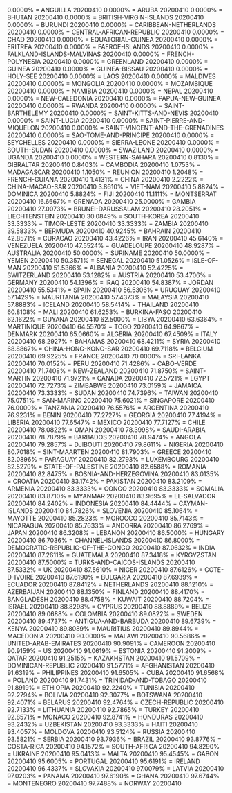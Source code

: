 0.0000% = ANGUILLA 20200410 
0.0000% = ARUBA 20200410 
0.0000% = BHUTAN 20200410 
0.0000% = BRITISH-VIRGIN-ISLANDS 20200410 
0.0000% = BURUNDI 20200410 
0.0000% = CARIBBEAN-NETHERLANDS 20200410 
0.0000% = CENTRAL-AFRICAN-REPUBLIC 20200410 
0.0000% = CHAD 20200410 
0.0000% = EQUATORIAL-GUINEA 20200410 
0.0000% = ERITREA 20200410 
0.0000% = FAEROE-ISLANDS 20200410 
0.0000% = FALKLAND-ISLANDS-MALVINAS 20200410 
0.0000% = FRENCH-POLYNESIA 20200410 
0.0000% = GREENLAND 20200410 
0.0000% = GUINEA 20200410 
0.0000% = GUINEA-BISSAU 20200410 
0.0000% = HOLY-SEE 20200410 
0.0000% = LAOS 20200410 
0.0000% = MALDIVES 20200410 
0.0000% = MONGOLIA 20200410 
0.0000% = MOZAMBIQUE 20200410 
0.0000% = NAMIBIA 20200410 
0.0000% = NEPAL 20200410 
0.0000% = NEW-CALEDONIA 20200410 
0.0000% = PAPUA-NEW-GUINEA 20200410 
0.0000% = RWANDA 20200410 
0.0000% = SAINT-BARTHELEMY 20200410 
0.0000% = SAINT-KITTS-AND-NEVIS 20200410 
0.0000% = SAINT-LUCIA 20200410 
0.0000% = SAINT-PIERRE-AND-MIQUELON 20200410 
0.0000% = SAINT-VINCENT-AND-THE-GRENADINES 20200410 
0.0000% = SAO-TOME-AND-PRINCIPE 20200410 
0.0000% = SEYCHELLES 20200410 
0.0000% = SIERRA-LEONE 20200410 
0.0000% = SOUTH-SUDAN 20200410 
0.0000% = SWAZILAND 20200410 
0.0000% = UGANDA 20200410 
0.0000% = WESTERN-SAHARA 20200410 
0.8130% = GIBRALTAR 20200410 
0.8403% = CAMBODIA 20200410 
1.0753% = MADAGASCAR 20200410 
1.1050% = REUNION 20200410 
1.2048% = FRENCH-GUIANA 20200410 
1.4131% = CHINA 20200410 
2.2222% = CHINA-MACAO-SAR 20200410 
3.8610% = VIET-NAM 20200410 
5.8824% = DOMINICA 20200410 
5.8824% = FIJI 20200410 
11.1111% = MONTSERRAT 20200410 
16.6667% = GRENADA 20200410 
25.0000% = GAMBIA 20200410 
27.0073% = BRUNEI-DARUSSALAM 20200410 
28.2051% = LIECHTENSTEIN 20200410 
30.0849% = SOUTH-KOREA 20200410 
33.3333% = TIMOR-LESTE 20200410 
33.3333% = ZAMBIA 20200410 
39.5833% = BERMUDA 20200410 
40.9245% = BAHRAIN 20200410 
42.8571% = CURACAO 20200410 
43.4226% = IRAN 20200410 
45.6140% = VENEZUELA 20200410 
47.5524% = GUADELOUPE 20200410 
48.9287% = AUSTRALIA 20200410 
50.0000% = SURINAME 20200410 
50.0000% = YEMEN 20200410 
50.3571% = SENEGAL 20200410 
51.0526% = ISLE-OF-MAN 20200410 
51.5366% = ALBANIA 20200410 
52.4225% = SWITZERLAND 20200410 
53.1282% = AUSTRIA 20200410 
53.4706% = GERMANY 20200410 
54.1396% = IRAQ 20200410 
54.8387% = JORDAN 20200410 
55.5341% = SPAIN 20200410 
56.5306% = URUGUAY 20200410 
57.1429% = MAURITANIA 20200410 
57.4373% = MALAYSIA 20200410 
57.8883% = ICELAND 20200410 
58.5414% = THAILAND 20200410 
60.8108% = MALI 20200410 
61.6253% = BURKINA-FASO 20200410 
62.1622% = GUYANA 20200410 
62.5000% = LIBYA 20200410 
63.6364% = MARTINIQUE 20200410 
64.5570% = TOGO 20200410 
64.9867% = DENMARK 20200410 
65.0660% = ALGERIA 20200410 
67.4509% = ITALY 20200410 
68.2927% = BAHAMAS 20200410 
68.4211% = SYRIA 20200410 
68.8867% = CHINA-HONG-KONG-SAR 20200410 
69.7118% = BELGIUM 20200410 
69.9225% = FRANCE 20200410 
70.0000% = SRI-LANKA 20200410 
70.0152% = PERU 20200410 
71.4286% = CABO-VERDE 20200410 
71.7408% = NEW-ZEALAND 20200410 
71.8750% = SAINT-MARTIN 20200410 
71.9721% = CANADA 20200410 
72.5721% = EGYPT 20200410 
72.7273% = ZIMBABWE 20200410 
73.0159% = JAMAICA 20200410 
73.3333% = SUDAN 20200410 
74.7396% = TAIWAN 20200410 
75.0751% = SAN-MARINO 20200410 
75.6021% = SINGAPORE 20200410 
76.0000% = TANZANIA 20200410 
76.5576% = ARGENTINA 20200410 
76.9231% = BENIN 20200410 
77.2727% = GEORGIA 20200410 
77.4194% = LIBERIA 20200410 
77.6547% = MEXICO 20200410 
77.7127% = CHILE 20200410 
78.0822% = OMAN 20200410 
78.3998% = SAUDI-ARABIA 20200410 
78.7879% = BARBADOS 20200410 
78.9474% = ANGOLA 20200410 
79.2857% = DJIBOUTI 20200410 
79.8611% = NIGERIA 20200410 
80.7018% = SINT-MAARTEN 20200410 
81.7903% = GREECE 20200410 
82.0896% = PARAGUAY 20200410 
82.2793% = LUXEMBOURG 20200410 
82.5279% = STATE-OF-PALESTINE 20200410 
82.6588% = ROMANIA 20200410 
82.8475% = BOSNIA-AND-HERZEGOVINA 20200410 
83.0135% = CROATIA 20200410 
83.1742% = PAKISTAN 20200410 
83.2109% = ARMENIA 20200410 
83.3333% = CONGO 20200410 
83.3333% = SOMALIA 20200410 
83.8710% = MYANMAR 20200410 
83.9695% = EL-SALVADOR 20200410 
84.2402% = INDONESIA 20200410 
84.4444% = CAYMAN-ISLANDS 20200410 
84.7826% = SLOVENIA 20200410 
85.1064% = MAYOTTE 20200410 
85.2823% = MOROCCO 20200410 
85.7143% = NICARAGUA 20200410 
85.7633% = ANDORRA 20200410 
86.2769% = JAPAN 20200410 
86.3208% = LEBANON 20200410 
86.5000% = HUNGARY 20200410 
86.7036% = CHANNEL-ISLANDS 20200410 
86.8000% = DEMOCRATIC-REPUBLIC-OF-THE-CONGO 20200410 
87.0632% = INDIA 20200410 
87.2611% = GUATEMALA 20200410 
87.3418% = KYRGYZSTAN 20200410 
87.5000% = TURKS-AND-CAICOS-ISLANDS 20200410 
87.5332% = UK 20200410 
87.5610% = NIGER 20200410 
87.6126% = COTE-D-IVOIRE 20200410 
87.6190% = BULGARIA 20200410 
87.6939% = ECUADOR 20200410 
87.8412% = NETHERLANDS 20200410 
88.1210% = AZERBAIJAN 20200410 
88.1350% = FINLAND 20200410 
88.4170% = BANGLADESH 20200410 
88.4758% = KUWAIT 20200410 
88.7204% = ISRAEL 20200410 
88.8298% = CYPRUS 20200410 
88.8889% = BELIZE 20200410 
89.0688% = COLOMBIA 20200410 
89.0822% = SWEDEN 20200410 
89.4737% = ANTIGUA-AND-BARBUDA 20200410 
89.6739% = KENYA 20200410 
89.8089% = MAURITIUS 20200410 
89.8944% = MACEDONIA 20200410 
90.0000% = MALAWI 20200410 
90.5686% = UNITED-ARAB-EMIRATES 20200410 
90.9091% = CAMEROON 20200410 
90.9159% = US 20200410 
91.0619% = ESTONIA 20200410 
91.2009% = QATAR 20200410 
91.2515% = KAZAKHSTAN 20200410 
91.5709% = DOMINICAN-REPUBLIC 20200410 
91.5771% = AFGHANISTAN 20200410 
91.6319% = PHILIPPINES 20200410 
91.6505% = CUBA 20200410 
91.6568% = POLAND 20200410 
91.7431% = TRINIDAD-AND-TOBAGO 20200410 
91.8919% = ETHIOPIA 20200410 
92.2240% = TUNISIA 20200410 
92.2794% = BOLIVIA 20200410 
92.3077% = BOTSWANA 20200410 
92.4071% = BELARUS 20200410 
92.4764% = CZECH-REPUBLIC 20200410 
92.7133% = LITHUANIA 20200410 
92.7865% = TURKEY 20200410 
92.8571% = MONACO 20200410 
92.8741% = HONDURAS 20200410 
93.2432% = UZBEKISTAN 20200410 
93.3333% = HAITI 20200410 
93.4057% = MOLDOVA 20200410 
93.5124% = RUSSIA 20200410 
93.5821% = SERBIA 20200410 
93.7936% = BRAZIL 20200410 
93.8776% = COSTA-RICA 20200410 
94.1572% = SOUTH-AFRICA 20200410 
94.8290% = UKRAINE 20200410 
95.0413% = MALTA 20200410 
95.4545% = GABON 20200410 
95.6005% = PORTUGAL 20200410 
95.6191% = IRELAND 20200410 
96.4337% = SLOVAKIA 20200410 
97.0079% = LATVIA 20200410 
97.0203% = PANAMA 20200410 
97.6190% = GHANA 20200410 
97.6744% = MONTENEGRO 20200410 
97.7488% = NORWAY 20200410 
